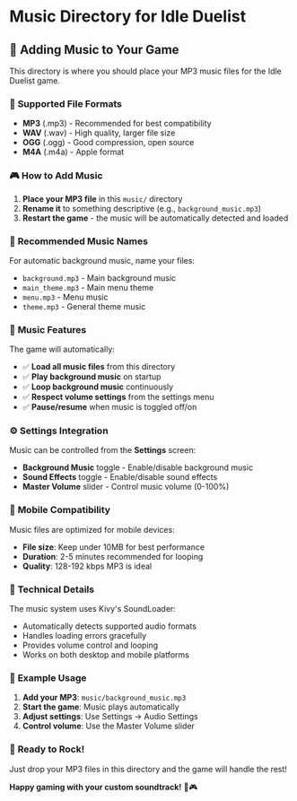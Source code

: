 # Music Directory for Idle Duelist

## 🎵 **Adding Music to Your Game**

This directory is where you should place your MP3 music files for the Idle Duelist game.

### 📁 **Supported File Formats**
- **MP3** (.mp3) - Recommended for best compatibility
- **WAV** (.wav) - High quality, larger file size
- **OGG** (.ogg) - Good compression, open source
- **M4A** (.m4a) - Apple format

### 🎮 **How to Add Music**

1. **Place your MP3 file** in this `music/` directory
2. **Rename it** to something descriptive (e.g., `background_music.mp3`)
3. **Restart the game** - the music will be automatically detected and loaded

### 🎯 **Recommended Music Names**

For automatic background music, name your files:
- `background.mp3` - Main background music
- `main_theme.mp3` - Main menu theme
- `menu.mp3` - Menu music
- `theme.mp3` - General theme music

### 🎵 **Music Features**

The game will automatically:
- ✅ **Load all music files** from this directory
- ✅ **Play background music** on startup
- ✅ **Loop background music** continuously
- ✅ **Respect volume settings** from the settings menu
- ✅ **Pause/resume** when music is toggled off/on

### ⚙️ **Settings Integration**

Music can be controlled from the **Settings** screen:
- **Background Music** toggle - Enable/disable background music
- **Sound Effects** toggle - Enable/disable sound effects
- **Master Volume** slider - Control music volume (0-100%)

### 📱 **Mobile Compatibility**

Music files are optimized for mobile devices:
- **File size**: Keep under 10MB for best performance
- **Duration**: 2-5 minutes recommended for looping
- **Quality**: 128-192 kbps MP3 is ideal

### 🔧 **Technical Details**

The music system uses Kivy's SoundLoader:
- Automatically detects supported audio formats
- Handles loading errors gracefully
- Provides volume control and looping
- Works on both desktop and mobile platforms

### 📝 **Example Usage**

1. **Add your MP3**: `music/background_music.mp3`
2. **Start the game**: Music plays automatically
3. **Adjust settings**: Use Settings → Audio Settings
4. **Control volume**: Use the Master Volume slider

### 🎉 **Ready to Rock!**

Just drop your MP3 files in this directory and the game will handle the rest!

**Happy gaming with your custom soundtrack!** 🎵🎮



